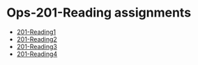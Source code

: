 # Ops-201-Reading assignments
- [201-Reading1](reading1.md)
- [201-Reading2](reading2.md)
- [201-Reading3](reading3.md)
- [201-Reading4](reading4.md)
